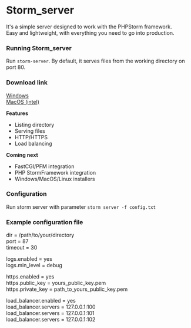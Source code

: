 # Storm_server
It's a simple server designed to work with the PHPStorm framework.\
Easy and lightweight, with everything you need to go into production.

### Running Storm_server
Run `storm-server`. By default, it serves files from the working directory on port  80.

### Download link
[Windows](https://github.com/stormmore-com/storm-server/releases/download/0.1.0/storm-server.x64.zip)\
[MacOS (intel)](https://github.com/stormmore-com/storm-server/releases/download/0.1.0/storm-server.macos.intel.zip)

**Features**
- Listing directory
- Serving files
- HTTP/HTTPS
- Load balancing

**Coming next**

- FastCGI/PFM integration
- PHP StormFramework integration
- Windows/MacOS/Linux installers

### Configuration
Run storm server with parameter
`storm server -f config.txt`

### Example configuration file

dir = /path/to/your/directory\
port = 87\
timeout = 30

logs.enabled = yes\
logs.min_level = debug

https.enabled = yes\
https.public_key = yours_public_key.pem\
https.private_key = path_to_yours_public_key.pem

load_balancer.enabled = yes\
load_balancer.servers = 127.0.0.1:100\
load_balancer.servers = 127.0.0.1:101\
load_balancer.servers = 127.0.0.1:102